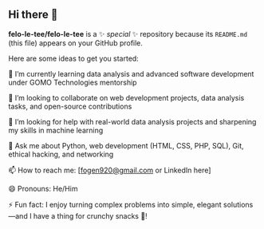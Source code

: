 ## Hi there 👋

**felo-le-tee/felo-le-tee** is a ✨ _special_ ✨ repository because its `README.md` (this file) appears on your GitHub profile.

Here are some ideas to get you started:


🌱 I’m currently learning data analysis and advanced software development under GOMO Technologies mentorship

👯 I’m looking to collaborate on web development projects, data analysis tasks, and open-source contributions

🤔 I’m looking for help with real-world data analysis projects and sharpening my skills in machine learning

💬 Ask me about Python, web development (HTML, CSS, PHP, SQL), Git, ethical hacking, and networking

📫 How to reach me: [fogen920@gmail.com or LinkedIn here]

😄 Pronouns: He/Him

⚡ Fun fact: I enjoy turning complex problems into simple, elegant solutions—and I have a thing for crunchy snacks 🍪!
